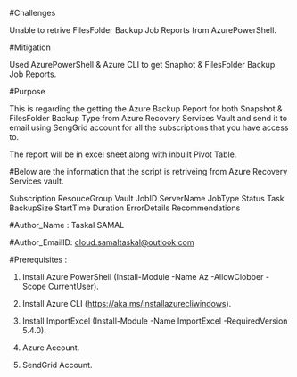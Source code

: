 #Challenges  

Unable to retrive FilesFolder Backup Job Reports from AzurePowerShell.

#Mitigation

Used AzurePowerShell & Azure CLI to get Snaphot & FilesFolder Backup Job Reports.

#Purpose 

This is regarding the getting the Azure Backup Report for both Snapshot & FilesFolder Backup Type from Azure Recovery Services Vault and send it to email using SengGrid account for all the subscriptions that you have access to.

The report will be in excel sheet along with inbuilt Pivot Table.

#Below are the information that the script is retriveing from Azure Recovery Services vault.

Subscription
ResouceGroup
Vault
JobID
ServerName
JobType
Status
Task
BackupSize
StartTime
Duration
ErrorDetails
Recommendations


#Author_Name : Taskal SAMAL

#Author_EmailID: cloud.samaltaskal@outlook.com

#Prerequisites :   

1. Install Azure PowerShell (Install-Module -Name Az -AllowClobber -Scope CurrentUser).   

2. Install Azure CLI (https://aka.ms/installazurecliwindows).   

3. Install ImportExcel (Install-Module -Name ImportExcel -RequiredVersion 5.4.0).   

4. Azure Account.   

5. SendGrid Account.
